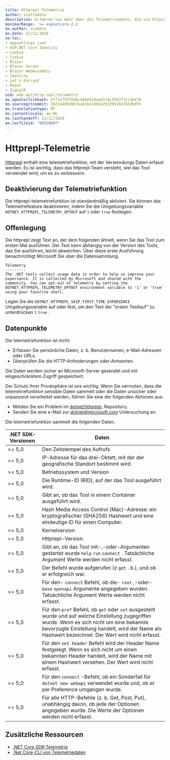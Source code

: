 ```yaml
---
title: Httprepl-Telemetrie
author: scottaddie
description: Erfahren Sie mehr über die Telemetriedaten, die von httprepl gesammelt werden.
monikerRange: '>= aspnetcore-2.1'
ms.author: scaddie
ms.date: 11/11/2020
no-loc:
- appsettings.json
- ASP.NET Core Identity
- cookie
- Cookie
- Blazor
- Blazor Server
- Blazor WebAssembly
- Identity
- Let's Encrypt
- Razor
- SignalR
uid: web-api/http-repl/telemetry
ms.openlocfilehash: 5ff22753f566c494e51dae67c8c4f6371211be78
ms.sourcegitcommit: 202144092067ea81be1dbb229329518d781dbdfb
ms.translationtype: MT
ms.contentlocale: de-DE
ms.lasthandoff: 11/12/2020
ms.locfileid: "94550607"
---
```

# <a name="httprepl-telemetry"></a>Httprepl-Telemetrie

[Httprepl](xref:web-api/http-repl) enthält eine telemetriefunktion, mit der Verwendungs Daten erfasst werden. Es ist wichtig, dass das httprepl-Team versteht, wie das Tool verwendet wird, um es zu verbessern.

## <a name="how-to-opt-out"></a>Deaktivierung der Telemetriefunktion

Die httprepl-telemetriefunktion ist standardmäßig aktiviert. Sie können das Telemetriefeature deaktivieren, indem Sie die Umgebungsvariable `DOTNET_HTTPREPL_TELEMETRY_OPTOUT` auf `1` oder `true` festlegen.

## <a name="disclosure"></a>Offenlegung

Die httprepl zeigt Text an, der dem folgenden ähnelt, wenn Sie das Tool zum ersten Mal ausführen. Der Text kann abhängig von der Version des Tools, das Sie ausführen, leicht abweichen. Über diese erste Ausführung benachrichtigt Microsoft Sie über die Datensammlung.

```console
Telemetry
---------
The .NET tools collect usage data in order to help us improve your experience. It is collected by Microsoft and shared with the community. You can opt-out of telemetry by setting the DOTNET_HTTPREPL_TELEMETRY_OPTOUT environment variable to '1' or 'true' using your favorite shell.
```

Legen Sie die `DOTNET_HTTPREPL_SKIP_FIRST_TIME_EXPERIENCE` Umgebungsvariable auf oder fest, um den Text der "ersten Testlauf" zu unterdrücken `1` `true` .

## <a name="data-points"></a>Datenpunkte

Die telemetriefunktion ist nicht:

* Erfassen Sie persönliche Daten, z. b. Benutzernamen, e-Mail-Adressen oder URLs.
* Überprüfen Sie die HTTP-Anforderungen oder-Antworten.

Die Daten werden sicher an Microsoft-Server gesendet und mit eingeschränktem Zugriff gespeichert.

Der Schutz Ihrer Privatsphäre ist uns wichtig. Wenn Sie vermuten, dass die telemetriefunktion sensible Daten sammelt oder die Daten unsicher oder unpassend verarbeitet werden, führen Sie eine der folgenden Aktionen aus:

* Melden Sie ein Problem im [dotnet/httprepl-](https://github.com/dotnet/httprepl/issues) Repository.
* Senden Sie eine e-Mail zur [dotnet@microsoft.com](mailto:dotnet@microsoft.com) Untersuchung an.

Die telemetriefunktion sammelt die folgenden Daten.

| .NET SDK-Versionen | Daten |
|--------------|------|
| >= 5,0        | Den Zeitstempel des Aufrufs |
| >= 5,0        | IP-Adresse für das drei-Oktett, mit der der geografische Standort bestimmt wird. |
| >= 5,0        | Betriebssystem und Version |
| >= 5,0        | Die Runtime-ID (RID), auf der das Tool ausgeführt wird. |
| >= 5,0        | Gibt an, ob das Tool in einem Container ausgeführt wird. |
| >= 5,0        | Hash Media Access Control (Mac)-Adresse: ein kryptografischer (SHA256) Hashwert und eine eindeutige ID für einen Computer. |
| >= 5,0        | Kernelversion |
| >= 5,0        | Httprepl-Version. |
| >= 5,0        | Gibt an, ob das Tool mit-,-oder-Argumenten gestartet wurde `help` `run` `connect` . Tatsächliche Argument Werte werden nicht erfasst. |
| >= 5,0        | Der Befehl wurde aufgerufen (z `get` . b.), und ob er erfolgreich war. |
| >= 5,0        | Für den- `connect` Befehl, ob die- `root` ,-oder- `base` `openapi` Argumente angegeben wurden. Tatsächliche Argument Werte werden nicht erfasst. |
| >= 5,0        | Für den `pref` Befehl, ob `get` oder `set` ausgestellt wurde und auf welche Einstellung zugegriffen wurde. Wenn es sich nicht um eine bekannte bevorzugte Einstellung handelt, wird der Name als Hashwert bezeichnet. Der Wert wird nicht erfasst. |
| >= 5,0        | Für den `set header` Befehl wird der Header Name festgelegt. Wenn es sich nicht um einen bekannten Header handelt, wird der Name mit einem Hashwert versehen. Der Wert wird nicht erfasst. |
| >= 5,0        | Für den `connect` -Befehl, ob ein Sonderfall für `dotnet new webapi` verwendet wurde und, ob er per Preference umgangen wurde. |
| >= 5,0        | Für alle HTTP-Befehle (z. b. Get, Post, Put), unabhängig davon, ob jede der Optionen angegeben wurde. Die Werte der Optionen werden nicht erfasst. |

## <a name="additional-resources"></a>Zusätzliche Ressourcen

* [.NET Core SDK-Telemetrie](/dotnet/core/tools/telemetry)
* [.Net Core-CLI von Telemetriedaten](https://dotnet.microsoft.com/platform/telemetry)
